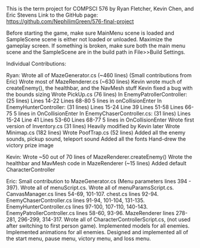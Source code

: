 This is the term project for COMPSCI 576 by Ryan Fletcher, Kevin Chen, and Eric Stevens
Link to the GitHub page: https://github.com/NephilimGreen/576-final-project

Before starting the game, make sure MainMenu scene is loaded and SampleScene scene is either not loaded or unloaded. Maximize the gameplay screen.
If something is broken, make sure both the main menu scene and the SampleScene are in the build path in File>>Build Settings.

Individual Contributions:

Ryan:
    Wrote all of MazeGenerator.cs (~460 lines)
        (Small contributions from Eric)
    Wrote most of MazeRenderer.cs (~630 lines)
        Kevin wrote much of createEnemy(), the healthbar, and the NavMesh stuff
        Kevin fixed a bug with the bounds sizing
    Wrote PickUp.cs (76 lines)
    In EnemyPatrollerController: (25 lines)
        Lines 14-22
        Lines 68-80
        5 lines in onCollisionEnter
    In EnemyHunterController: (31 lines)
        Lines 15-24
        Line 39
        Lines 51-58
        Lines 66-75
        5 lines in OnCollisionEnter
    In EnemyChaserController.cs: (31 lines)
        Lines 15-24
        Line 41
        Lines 53-60
        Lines 68-77
        5 lines in OnCollisionEnter
    Wrote first version of Inventory.cs (31 lines)
        Heavily modified by Kevin later
    Wrote Minimap.cs (182 lines)
    Wrote PoofTrap.cs (52 lines)
    Added all the enemy sounds, pickup sound, teleport sound
    Added all the fonts
    Hand-drew the victory prize image

Kevin:
    Wrote ~50 out of 70 lines of MazeRenderer.createEnemy()
    Wrote the healthbar and MavMesh code in MazeRenderer (~15 lines)
    Added default CharacterController

Eric:
    Small contribution to MazeGenerator.cs (Menu parameters lines 394 - 397).
    Wrote all of menuScript.cs.
    Wrote all of menuParamsScript.cs.
    CanvasManager.cs lines 54-69, 101-107.
    chest.cs lines 92-94.
    EnemyChaserController.cs lines 91-94, 101-104, 131-135.
    EnemyHunterController.cs lines 97-100, 107-110, 140-143.
    EnemyPatrollerController.cs lines 58-60, 93-96.
    MazeRenderer lines 278-281, 296-299, 314-317.
    Wrote all of CharacterControllerScript.cs, (not used after switching to first person game).
    Implemented models for all enemies.
    Implemented animations for all enemies.
    Designed and implemented all of the start menu, pause menu, victory menu, and loss menu.
